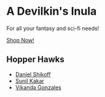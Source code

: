 # A Devilkin's Inula
For all your fantasy and sci-fi needs!

[Shop Now!](http://decorous-apparel.surge.sh)

## Hopper Hawks
* [Daniel Shikoff](https://github.com/dmshikoff)
* [Sunil Kakar](https://github.com/DrPsyFi)
* [Vikanda Gonzales](https://github.com/vikandagonzales)
